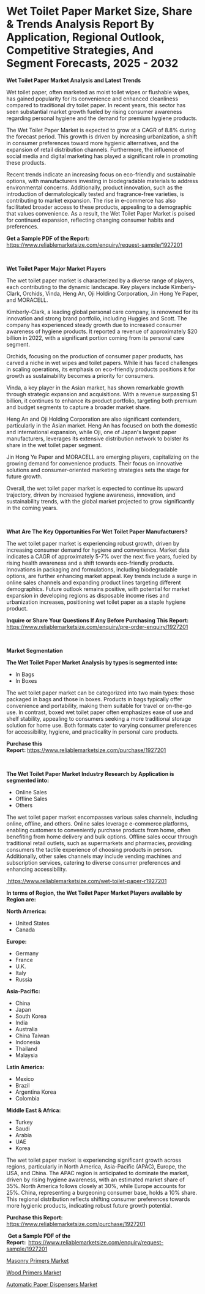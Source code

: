 <p><h1>Wet Toilet Paper Market Size, Share & Trends Analysis Report By Application, Regional Outlook, Competitive Strategies, And Segment Forecasts, 2025 - 2032</h1></p><p><strong>Wet Toilet Paper Market Analysis and Latest Trends</strong></p>
<p><p>Wet toilet paper, often marketed as moist toilet wipes or flushable wipes, has gained popularity for its convenience and enhanced cleanliness compared to traditional dry toilet paper. In recent years, this sector has seen substantial market growth fueled by rising consumer awareness regarding personal hygiene and the demand for premium hygiene products.</p><p>The Wet Toilet Paper Market is expected to grow at a CAGR of 8.8% during the forecast period. This growth is driven by increasing urbanization, a shift in consumer preferences toward more hygienic alternatives, and the expansion of retail distribution channels. Furthermore, the influence of social media and digital marketing has played a significant role in promoting these products.</p><p>Recent trends indicate an increasing focus on eco-friendly and sustainable options, with manufacturers investing in biodegradable materials to address environmental concerns. Additionally, product innovation, such as the introduction of dermatologically tested and fragrance-free varieties, is contributing to market expansion. The rise in e-commerce has also facilitated broader access to these products, appealing to a demographic that values convenience. As a result, the Wet Toilet Paper Market is poised for continued expansion, reflecting changing consumer habits and preferences.</p></p>
<p><strong>Get a Sample PDF of the Report:&nbsp;</strong> <a href="https://www.reliablemarketsize.com/enquiry/request-sample/1927201?utm_campaign=2113&utm_medium=2&utm_source=Github&utm_content=ia&utm_term=28032025&utm_id=wet-toilet-paper">https://www.reliablemarketsize.com/enquiry/request-sample/1927201</a></p>
<p>&nbsp;</p>
<p><strong>Wet Toilet Paper Major Market Players</strong></p>
<p><p>The wet toilet paper market is characterized by a diverse range of players, each contributing to the dynamic landscape. Key players include Kimberly-Clark, Orchids, Vinda, Heng An, Oji Holding Corporation, Jin Hong Ye Paper, and MORACELL.</p><p>Kimberly-Clark, a leading global personal care company, is renowned for its innovation and strong brand portfolio, including Huggies and Scott. The company has experienced steady growth due to increased consumer awareness of hygiene products. It reported a revenue of approximately $20 billion in 2022, with a significant portion coming from its personal care segment.</p><p>Orchids, focusing on the production of consumer paper products, has carved a niche in wet wipes and toilet papers. While it has faced challenges in scaling operations, its emphasis on eco-friendly products positions it for growth as sustainability becomes a priority for consumers.</p><p>Vinda, a key player in the Asian market, has shown remarkable growth through strategic expansion and acquisitions. With a revenue surpassing $1 billion, it continues to enhance its product portfolio, targeting both premium and budget segments to capture a broader market share.</p><p>Heng An and Oji Holding Corporation are also significant contenders, particularly in the Asian market. Heng An has focused on both the domestic and international expansion, while Oji, one of Japan's largest paper manufacturers, leverages its extensive distribution network to bolster its share in the wet toilet paper segment.</p><p>Jin Hong Ye Paper and MORACELL are emerging players, capitalizing on the growing demand for convenience products. Their focus on innovative solutions and consumer-oriented marketing strategies sets the stage for future growth.</p><p>Overall, the wet toilet paper market is expected to continue its upward trajectory, driven by increased hygiene awareness, innovation, and sustainability trends, with the global market projected to grow significantly in the coming years.</p></p>
<p>&nbsp;</p>
<p><strong>What Are The Key Opportunities For Wet Toilet Paper Manufacturers?</strong></p>
<p><p>The wet toilet paper market is experiencing robust growth, driven by increasing consumer demand for hygiene and convenience. Market data indicates a CAGR of approximately 5-7% over the next five years, fueled by rising health awareness and a shift towards eco-friendly products. Innovations in packaging and formulations, including biodegradable options, are further enhancing market appeal. Key trends include a surge in online sales channels and expanding product lines targeting different demographics. Future outlook remains positive, with potential for market expansion in developing regions as disposable income rises and urbanization increases, positioning wet toilet paper as a staple hygiene product.</p></p>
<p><strong>Inquire or Share Your Questions If Any Before Purchasing This Report:</strong> <a href="https://www.reliablemarketsize.com/enquiry/pre-order-enquiry/1927201?utm_campaign=2113&utm_medium=2&utm_source=Github&utm_content=ia&utm_term=28032025&utm_id=wet-toilet-paper">https://www.reliablemarketsize.com/enquiry/pre-order-enquiry/1927201</a></p>
<p>&nbsp;</p>
<p><strong>Market Segmentation</strong></p>
<p><strong>The Wet Toilet Paper Market Analysis by types is segmented into:</strong></p>
<p><ul><li>In Bags</li><li>In Boxes</li></ul></p>
<p><p>The wet toilet paper market can be categorized into two main types: those packaged in bags and those in boxes. Products in bags typically offer convenience and portability, making them suitable for travel or on-the-go use. In contrast, boxed wet toilet paper often emphasizes ease of use and shelf stability, appealing to consumers seeking a more traditional storage solution for home use. Both formats cater to varying consumer preferences for accessibility, hygiene, and practicality in personal care products.</p></p>
<p><strong>Purchase this Report:&nbsp;</strong><a href="https://www.reliablemarketsize.com/purchase/1927201?utm_campaign=2113&utm_medium=2&utm_source=Github&utm_content=ia&utm_term=28032025&utm_id=wet-toilet-paper">https://www.reliablemarketsize.com/purchase/1927201</a></p>
<p>&nbsp;</p>
<p><strong>The Wet Toilet Paper Market Industry Research by Application is segmented into:</strong></p>
<p><ul><li>Online Sales</li><li>Offline Sales</li><li>Others</li></ul></p>
<p><p>The wet toilet paper market encompasses various sales channels, including online, offline, and others. Online sales leverage e-commerce platforms, enabling customers to conveniently purchase products from home, often benefiting from home delivery and bulk options. Offline sales occur through traditional retail outlets, such as supermarkets and pharmacies, providing consumers the tactile experience of choosing products in person. Additionally, other sales channels may include vending machines and subscription services, catering to diverse consumer preferences and enhancing accessibility.</p></p>
<p><a href="https://www.reliablemarketsize.com/wet-toilet-paper-r1927201?utm_campaign=2113&utm_medium=2&utm_source=Github&utm_content=ia&utm_term=28032025&utm_id=wet-toilet-paper">&nbsp;https://www.reliablemarketsize.com/wet-toilet-paper-r1927201</a></p>
<p><strong>In terms of Region, the Wet Toilet Paper Market Players available by Region are:</strong></p>
<p>
    <p> <strong> North America: </strong>
        <ul>
            <li>United States</li>
            <li>Canada</li>
        </ul>
        </p> 
    <p> <strong> Europe: </strong>
        <ul>
            <li>Germany</li>
            <li>France</li>
            <li>U.K.</li>
            <li>Italy</li>
            <li>Russia</li>
        </ul>
        </p> 
    <p> <strong> Asia-Pacific: </strong>
        <ul>
            <li>China</li>
            <li>Japan</li>
            <li>South Korea</li>
            <li>India</li>
            <li>Australia</li>
            <li>China Taiwan</li>
            <li>Indonesia</li>
            <li>Thailand</li>
            <li>Malaysia</li>
        </ul>
        </p> 
    <p> <strong> Latin America: </strong>
        <ul>
            <li>Mexico</li>
            <li>Brazil</li>
            <li>Argentina Korea</li>
            <li>Colombia</li>
        </ul>
        </p> 
    <p> <strong> Middle East & Africa: </strong>
        <ul>
            <li>Turkey</li>
            <li>Saudi</li>
            <li>Arabia</li>
            <li>UAE</li>
            <li>Korea</li>
        </ul>
    </p>
    </p>
<p><p>The wet toilet paper market is experiencing significant growth across regions, particularly in North America, Asia-Pacific (APAC), Europe, the USA, and China. The APAC region is anticipated to dominate the market, driven by rising hygiene awareness, with an estimated market share of 35%. North America follows closely at 30%, while Europe accounts for 25%. China, representing a burgeoning consumer base, holds a 10% share. This regional distribution reflects shifting consumer preferences towards more hygienic products, indicating robust future growth potential.</p></p>
<p><strong>Purchase this Report: </strong><a href="https://www.reliablemarketsize.com/purchase/1927201?utm_campaign=2113&utm_medium=2&utm_source=Github&utm_content=ia&utm_term=28032025&utm_id=wet-toilet-paper">https://www.reliablemarketsize.com/purchase/1927201</a></p>
<p>&nbsp;<strong>Get a Sample PDF of the Report:&nbsp;&nbsp;</strong><a href="https://www.reliablemarketsize.com/enquiry/request-sample/1927201?utm_campaign=2113&utm_medium=2&utm_source=Github&utm_content=ia&utm_term=28032025&utm_id=wet-toilet-paper">https://www.reliablemarketsize.com/enquiry/request-sample/1927201</a></p>
<p><strong></strong></p>
<p><p><a href="https://github.com/mharielmesa/Market-Research-Report-List-5/blob/main/masonry-primers-market.md?utm_campaign=2113&utm_medium=2&utm_source=Github&utm_content=ia&utm_term=28032025&utm_id=wet-toilet-paper">Masonry Primers Market</a></p><p><a href="https://github.com/dringals/Market-Research-Report-List-6/blob/main/wood-primers-market.md?utm_campaign=2113&utm_medium=2&utm_source=Github&utm_content=ia&utm_term=28032025&utm_id=wet-toilet-paper">Wood Primers Market</a></p><p><a href="https://github.com/tona7vba/Market-Research-Report-List-1/blob/main/automatic-paper-dispensers-market.md?utm_campaign=2113&utm_medium=2&utm_source=Github&utm_content=ia&utm_term=28032025&utm_id=wet-toilet-paper">Automatic Paper Dispensers Market</a></p></p>